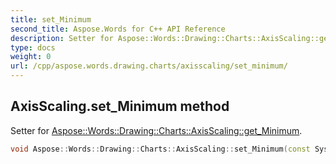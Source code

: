 ```yaml
---
title: set_Minimum
second_title: Aspose.Words for C++ API Reference
description: Setter for Aspose::Words::Drawing::Charts::AxisScaling::get_Minimum. 
type: docs
weight: 0
url: /cpp/aspose.words.drawing.charts/axisscaling/set_minimum/
---
```

## AxisScaling.set_Minimum method


Setter for [Aspose::Words::Drawing::Charts::AxisScaling::get_Minimum](./get_minimum/).

```cpp
void Aspose::Words::Drawing::Charts::AxisScaling::set_Minimum(const System::SharedPtr<Aspose::Words::Drawing::Charts::AxisBound> &value)
```

